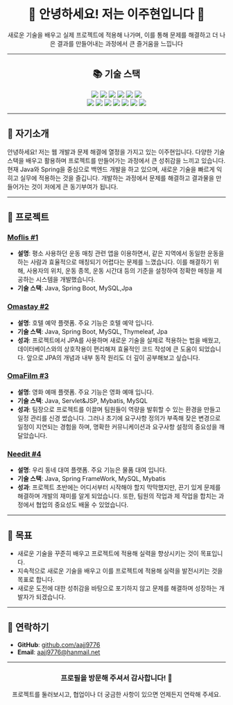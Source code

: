 <div align="center">
  <h1>👋 안녕하세요! 저는 이주현입니다 👋</h1>
  <p>새로운 기술을 배우고 실제 프로젝트에 적용해 나가며, 이를 통해 문제를 해결하고 더 나은 결과를 만들어내는 과정에서 큰 즐거움을 느낍니다</p>
</div>

---

<div align="center">
  <h2>📚 기술 스택</h2>
</div>

<div align="center"> 
  <img src="https://img.shields.io/badge/java-007396?style=for-the-badge&logo=java&logoColor=white"> 
  <img src="https://img.shields.io/badge/html5-E34F26?style=for-the-badge&logo=html5&logoColor=white"> 
  <img src="https://img.shields.io/badge/css-1572B6?style=for-the-badge&logo=css3&logoColor=white"> 
  <img src="https://img.shields.io/badge/javascript-F7DF1E?style=for-the-badge&logo=javascript&logoColor=black"> 
  <img src="https://img.shields.io/badge/jquery-0769AD?style=for-the-badge&logo=jquery&logoColor=white">
  <img src="https://img.shields.io/badge/oracle-F80000?style=for-the-badge&logo=oracle&logoColor=white"> 
  <br>
  <img src="https://img.shields.io/badge/mysql-4479A1?style=for-the-badge&logo=mysql&logoColor=white"> 
  <img src="https://img.shields.io/badge/spring-6DB33F?style=for-the-badge&logo=spring&logoColor=white"> 
  <img src="https://img.shields.io/badge/springboot-6DB33F?style=for-the-badge&logo=springboot&logoColor=white">
  <img src="https://img.shields.io/badge/bootstrap-7952B3?style=for-the-badge&logo=bootstrap&logoColor=white">
  <img src="https://img.shields.io/badge/amazonaws-232F3E?style=for-the-badge&logo=amazonaws&logoColor=white"> 
  <img src="https://img.shields.io/badge/github-181717?style=for-the-badge&logo=github&logoColor=white">
  <img src="https://img.shields.io/badge/git-F05032?style=for-the-badge&logo=git&logoColor=white">
  <br>
</div>

---

## 📌 자기소개
안녕하세요! 저는 웹 개발과 문제 해결에 열정을 가지고 있는 이주현입니다. 다양한 기술 스택을 배우고 활용하며 프로젝트를 만들어가는 과정에서 큰 성취감을 느끼고 있습니다. 현재 Java와 Spring을 중심으로 백엔드 개발을 하고 있으며, 새로운 기술을 빠르게 익히고 실무에 적용하는 것을 즐깁니다. 개발하는 과정에서 문제를 해결하고 결과물을 만들어가는 것이 저에게 큰 동기부여가 됩니다.

---

## 🚀 프로젝트
### [Moflis #1](https://github.com/MoFlis/Moflis)
- **설명**: 평소 사용하던 운동 매칭 관련 앱을 이용하면서, 같은 지역에서 동일한 운동을 하는 사람과 효율적으로 매칭되기 어렵다는 문제를 느꼈습니다. 이를 해결하기 위해, 사용자의 위치, 운동 종목, 운동 시간대 등의 기준을 설정하여 정확한 매칭을 제공하는 시스템을 개발했습니다.
- **기술 스택**: Java, Spring Boot, MySQL,Jpa

### [Omastay #2](https://github.com/aajj9776/Omastay)
- **설명**: 호텔 예약 플랫폼. 주요 기능은 호텔 예약 입니다.
- **기술 스택**: Java, Spring Boot, MySQL, Thymeleaf, Jpa
- **성과**: 프로젝트에서 JPA를 사용하며 새로운 기술을 실제로 적용하는 법을 배웠고, 데이터베이스와의 상호작용이 편리해져 효율적인 코드 작성에 큰 도움이 되었습니다. 앞으로 JPA의 개념과 내부 동작 원리도 더 깊이 공부해보고 싶습니다.

### [OmaFilm #3](https://github.com/aajj9776/OmaFilm)
- **설명**: 영화 예매 플랫폼. 주요 기능은 영화 예매 입니다.
- **기술 스택**: Java, Servlet&JSP, Mybatis, MySQL
- **성과**: 팀장으로 프로젝트를 이끌며 팀원들이 역량을 발휘할 수 있는 환경을 만들고 일정 관리를 신경 썼습니다. 그러나 초기에 요구사항 정의가 부족해 잦은 변경으로 일정이 지연되는 경험을 하며, 명확한 커뮤니케이션과 요구사항 설정의 중요성을 깨달았습니다.

### [Needit #4](https://github.com/aajj9776/Needit)
- **설명**: 우리 동네 대여 플랫폼. 주요 기능은 물품 대여 입니다.
- **기술 스택**: Java, Spring FrameWork, MySQL, Mybatis
- **성과**: 프로젝트 초반에는 어디서부터 시작해야 할지 막막했지만, 끈기 있게 문제를 해결하며 개발의 재미를 알게 되었습니다. 또한, 팀원의 작업과 제 작업을 합치는 과정에서 협업의 중요성도 배울 수 있었습니다.

---

## 🌱 목표
- 새로운 기술을 꾸준히 배우고 프로젝트에 적용해 실력을 향상시키는 것이 목표입니다.
- 지속적으로 새로운 기술을 배우고 이를 프로젝트에 적용해 실력을 발전시키는 것을 목표로 합니다.
- 새로운 도전에 대한 성취감을 바탕으로 포기하지 않고 문제를 해결하며 성장하는 개발자가 되겠습니다.

---

## 💬 연락하기
- **GitHub**: [github.com/aajj9776](https://github.com/aajj9776)
- **Email**: aajj9776@hanmail.net

---

<div align="center">
  <h3>프로필을 방문해 주셔서 감사합니다! 🙌</h3>
  <p>프로젝트를 둘러보시고, 협업이나 더 궁금한 사항이 있으면 언제든지 연락해 주세요.</p>
</div>
